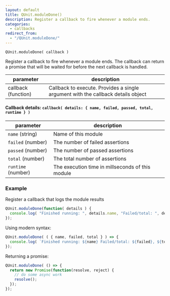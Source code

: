 ```yaml
---
layout: default
title: QUnit.moduleDone()
description: Register a callback to fire whenever a module ends.
categories:
  - callbacks
redirect_from:
  - "/QUnit.moduleDone/"
---
```


`QUnit.moduleDone( callback )`

Register a callback to fire whenever a module ends. The callback can return a promise that will be waited for before the next callback is handled.

| parameter | description |
|-----------|-------------|
| callback (function) | Callback to execute. Provides a single argument with the callback details object |

#### Callback details: `callback( details: { name, failed, passed, total, runtime } )`

| parameter | description |
|-----------|-------------|
| `name` (string) | Name of this module |
| `failed` (number) | The number of failed assertions |
| `passed` (number) | The number of passed assertions |
| `total` (number) | The total number of assertions |
| `runtime` (number) | The execution time in millseconds of this module |

### Example

Register a callback that logs the module results

```js
QUnit.moduleDone(function( details ) {
  console.log( "Finished running: ", details.name, "Failed/total: ", details.failed, details.total );
});
```

Using modern syntax:

```js
QUnit.moduleDone( ( { name, failed, total } ) => {
  console.log( `Finished running: ${name} Failed/total: ${failed}, ${total}` );
});
```

Returning a promise:

```js
QUnit.moduleDone( () => {
  return new Promise(function(resolve, reject) {
    // do some async work
    resolve();
  });
});
```
